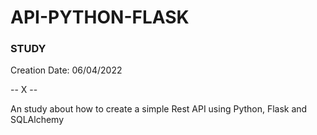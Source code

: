 # API-PYTHON-FLASK
### STUDY

Creation Date: 06/04/2022

-- X --

An study about how to create a simple Rest API using Python, Flask and SQLAlchemy